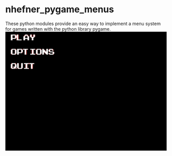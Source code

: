 # **nhefner_pygame_menus**
These python modules provide an easy way to implement a menu system for games written with the python library pygame.
![Screenshot One](/nhefner_pygame_menus/screenshots/home.PNG)
